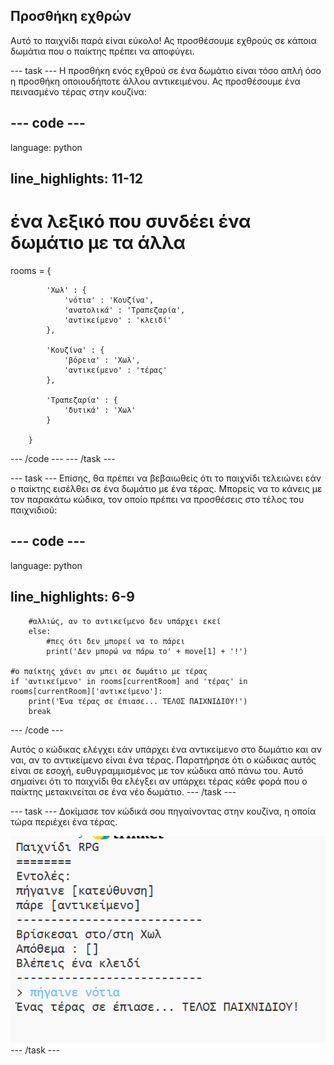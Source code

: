 ## Προσθήκη εχθρών

Αυτό το παιχνίδι παρά είναι εύκολο! Ας προσθέσουμε εχθρούς σε κάποια δωμάτια που ο παίκτης πρέπει να αποφύγει.

\--- task \--- Η προσθήκη ενός εχθρού σε ένα δωμάτιο είναι τόσο απλή όσο η προσθήκη οποιουδήποτε άλλου αντικειμένου. Ας προσθέσουμε ένα πεινασμένο τέρας στην κουζίνα:

## \--- code \---

language: python

## line_highlights: 11-12

# ένα λεξικό που συνδέει ένα δωμάτιο με τα άλλα

rooms = {

            'Χωλ' : {
                'νότια' : 'Κουζίνα',
                'ανατολικά' : 'Τραπεζαρία',
                'αντικείμενο' : 'κλειδί'
            },
    
            'Κουζίνα' : {
                'βόρεια' : 'Χωλ',
                'αντικείμενο' : 'τέρας'
            },
    
            'Τραπεζαρία' : {
                'δυτικά' : 'Χωλ'
            }
    
        }
    

\--- /code \--- \--- /task \---

\--- task \--- Επίσης, θα πρέπει να βεβαιωθείς ότι το παιχνίδι τελειώνει εάν ο παίκτης εισέλθει σε ένα δωμάτιο με ένα τέρας. Μπορείς να το κάνεις με τον παρακάτω κώδικα, τον οποίο πρέπει να προσθέσεις στο τέλος του παιχνιδιού:

## \--- code \---

language: python

## line_highlights: 6-9

        #αλλιώς, αν το αντικείμενο δεν υπάρχει εκεί
        else:
            #πες ότι δεν μπορεί να το πάρει
            print('Δεν μπορώ να πάρω το' + move[1] + '!')
    
    #ο παίκτης χάνει αν μπει σε δωμάτιο με τέρας 
    if 'αντικείμενο' in rooms[currentRoom] and 'τέρας' in rooms[currentRoom]['αντικείμενο']:
        print('Ένα τέρας σε έπιασε... ΤΕΛΟΣ ΠΑΙΧΝΙΔΙΟΥ!')
        break
    

\--- /code \---

Αυτός ο κώδικας ελέγχει εάν υπάρχει ένα αντικείμενο στο δωμάτιο και αν ναι, αν το αντικείμενο είναι ένα τέρας. Παρατήρησε ότι ο κώδικας αυτός είναι σε εσοχή, ευθυγραμμισμένος με τον κώδικα από πάνω του. Αυτό σημαίνει ότι το παιχνίδι θα ελέγξει αν υπάρχει τέρας κάθε φορά που ο παίκτης μετακινείται σε ένα νέο δωμάτιο. \--- /task \---

\--- task \--- Δοκίμασε τον κώδικά σου πηγαίνοντας στην κουζίνα, η οποία τώρα περιέχει ένα τέρας.

![screenshot](images/rpg-monster-test.png) \--- /task \---